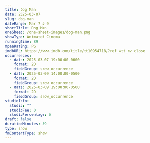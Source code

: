 ```yaml
---
title: Dog Man
date: 2025-03-07
slug: dog-man
dateRange: Mar 7 & 9
shortTitle: Dog Man
oneSheet: /one-sheet-images/dog-man.png
showType: Animated Cinema
runningTime: 89
mpaaRating: PG
imdbURL: https://www.imdb.com/title/tt10954718/?ref_=tt_mv_close
occurrences:
  - date: 2025-03-07 19:00:00-0600
    format: 2D
    fieldGroup: show_occurrence
  - date: 2025-03-09 14:00:00-0500
    format: 2D
    fieldGroup: show_occurrence
  - date: 2025-03-09 19:00:00-0500
    format: 2D
    fieldGroup: show_occurrence
studioInfo:
  studio: ""
  studioFee: 0
  studioPercentage: 0
draft: false
durationMinutes: 89
type: show
fmContentType: show
---
```

